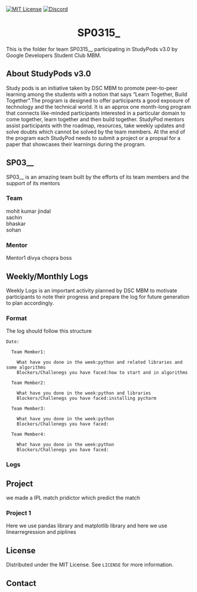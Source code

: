 <!-- PROJECT SHIELDS -->

[![MIT License][license-shield]][license-url]
[![Discord][discord-shield]][discord-url]

<h1 align="center"> SP0315_ </h1>

This is the folder for team SP0315\_\_ participating in StudyPods v3.0 by Google Developers Student Club MBM.

<!-- <details open="open">
  <summary>Table of Contents</summary>
  <ol>
    <li>
      <a href="#about-studypods-v3.0">About StudyPods v3.0</a>
    </li>
    <li>
      <a href="#sp0301">SP0315</a>
      <ul>
        <li><a href="#team">Team</a></li>
        <li><a href="#mentor">Mentor</a></li>
      </ul>
    </li>
    <li>
      <a href="#daily-logs">Daily Logs</a>
      <ul>
        <li><a href="#format">Format</a></li>
        <li><a href="#logs">Logs</a></li>
      </ul>
    </li>
    <li><a href="#resources">Resources</a></li>
    <li><a href="#roadmap">Roadmap</a></li>
    <li>
      <a href="#project">Projects</a>
      <ul>

        <li><a href="#overview">Overview</a></li>
        <li>
          <a href="#getting-started">Getting Started</a>
          <ul>
            <li><a href="#prerequisites">Prerequisites</a></li>
            <li><a href="#installation">Installation</a></li>
          </ul>
        </li>

      <li><a href="#project-1">Project 1</a></li>
      <li><a href="#project-2">Project 2</a></li>
      </ul>
    </li>
    <li><a href="#license">License</a></li>
    <li><a href="#contact">Contact</a></li>
  </ol>
</details> -->

## About StudyPods v3.0

Study pods is an initiative taken by DSC MBM to promote peer-to-peer learning among the students with a notion that says “Learn Together, Build Together”.The program is designed to offer participants a good exposure of technology and the technical world. It is an approx one month-long program that connects like-minded participants interested in a particular domain to come together, learn together and then build together. StudyPod mentors assist participants with the roadmap, resources, take weekly updates and solve doubts which cannot be solved by the team members. At the end of the program each StudyPod needs to submit a project or a propsal for a paper that showcases their learnings during the program.

## SP03\_\_

SP03\_\_ is an amazing team built by the efforts of its team members and the support of its mentors

### Team

mohit kumar jindal<br>
sachin <br>
bhaskar<br>
sohan<br>

### Mentor

Mentor1 divya chopra boss

## Weekly/Monthly Logs

Weekly Logs is an important activity planned by DSC MBM to motivate participants to note their progress and prepare the log for future generation to plan accordingly.

### Format

The log should follow this structure

```
Date:

  Team Member1:

    What have you done in the week:python and related libraries and some algorithms
    Blockers/Challenegs you have faced:how to start and in algorithms

  Team Member2:

    What have you done in the week:python and libraries
    Blockers/Challenegs you have faced:installing pycharm

  Team Member3:

    What have you done in the week:python
    Blockers/Challenegs you have faced:

  Team Member4:

    What have you done in the week:python
    Blockers/Challenegs you have faced:
```

### Logs

<!-- ## Resources -->

<!-- ## Roadmap -->

## Project

we made a IPL match pridictor which predict the match 

### Project 1

<!-- Add the summary of the project along with the link to the markdown file for the project. Check out the Sample Project.md to get the idea of the structure of the Project file.
--> Here we use pandas library  and matplotlib  library and here we use linearregression and piplines 

## License

Distributed under the MIT License. See `LICENSE` for more information.

## Contact

<!-- Share your contact details. Preferrably these details
Email mohitjindal2002@gmail.com
LinkedIn--https://www.linkedin.com/in/mohit-jindal-a47788227
GitHub--https://github.com/mohit8740

Note: Do not share your mobile number as it will expose it over the internet
-->

<!-- MARKDOWN LINKS & IMAGES -->

[license-shield]: https://img.shields.io/github/license/dscmbm/StudyPods-v3.0?style=for-the-badge
[license-url]: https://github.com/dscmbm/StudyPods-v3.0/blob/main/LICENSE
[discord-shield]: https://img.shields.io/discord/864499877723504640?style=for-the-badge
[discord-url]: https://discord.gg/CGmhQpSSZD
